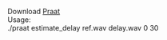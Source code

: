 Download [Praat](https://www.fon.hum.uva.nl/praat/download_linux.html)  
Usage:  
./praat estimate_delay ref.wav delay.wav 0 30

